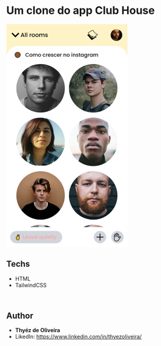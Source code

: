 # Um clone do app Club House

<img src='assets/meuApp_wImages.png' alt='Exemplo' style='width:320px;'>

## Techs

* HTML
* TailwindCSS
<br>

## Author

* **Thyéz de Oliveira**
* LikedIn: https://www.linkedin.com/in/thyezoliveira/